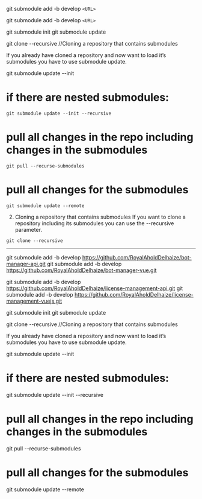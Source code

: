 git submodule add -b develop `<URL>`

git submodule add -b develop  `<URL>`

git submodule init
git submodule update

git clone --recursive //Cloning a repository that contains submodules

If you already have cloned a repository and now want to load it’s submodules you have to use submodule update.

git submodule update --init
# if there are nested submodules:
```
git submodule update --init --recursive
```

# pull all changes in the repo including changes in the submodules
```
git pull --recurse-submodules
```

# pull all changes for the submodules
```
git submodule update --remote
```


2. Cloning a repository that contains submodules
If you want to clone a repository including its submodules you can use the --recursive parameter.
```
git clone --recursive 
```
------------------------------------------------------
git submodule add -b develop https://github.com/RoyalAholdDelhaize/bot-manager-api.git
git submodule add -b develop  https://github.com/RoyalAholdDelhaize/bot-manager-vue.git

git submodule add -b develop https://github.com/RoyalAholdDelhaize/license-management-api.git
git submodule add -b develop  https://github.com/RoyalAholdDelhaize/license-management-vuejs.git

git submodule init
git submodule update

git clone --recursive //Cloning a repository that contains submodules

If you already have cloned a repository and now want to load it’s submodules you have to use submodule update.

git submodule update --init
# if there are nested submodules:
git submodule update --init --recursive

# pull all changes in the repo including changes in the submodules
git pull --recurse-submodules

# pull all changes for the submodules
git submodule update --remote
